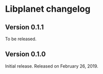 Libplanet changelog
===================

Version 0.1.1
-------------

To be released.


Version 0.1.0
-------------

Initial release.  Released on February 26, 2019.
